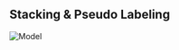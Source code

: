 ## Stacking & Pseudo Labeling

![Model](https://www.googleapis.com/download/storage/v1/b/kaggle-forum-message-attachments/o/inbox%2F2907842%2F1dc91cf15788b749cb3e79ac3c55b09b%2FModel.png?generation=1597838067015231&alt=media)
